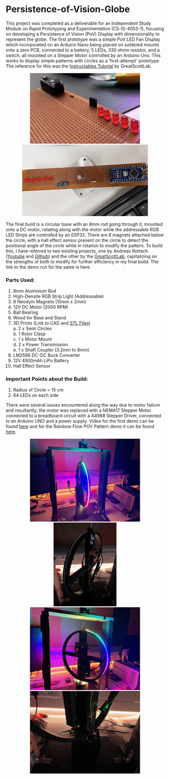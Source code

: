 # Persistence-of-Vision-Globe

This project was completed as a deliverable for an Independent Study Module on Rapid Prototyping and Experimentation (CS-IS-4053-1), focusing on developing a Persistence of Vision (PoV) Display with dimensionality to represent the globe. The first prototype was a simple PoV LED Fan Display which incorporated on an Arduino Nano being placed on soldered mounts onto a zero PCB, connected to a battery, 5 LEDs, 330 ohms resistor, and a switch, all mounted on a Stepper Motor controlled by an Arduino Uno. This works to display simple patterns with circles as a 'first-attempt' prototype. The reference for this was the [Instructables Tutorial] by GreatScottLab. <br>

[Instructables Tutorial]: https://www.instructables.com/How-to-Make-a-Fan-POV-Display/

<p align="center"> 
  <img src="First Prototype/Prototype 1 - Image 1.jpg" width=350>
  <img src="First Prototype/Prototype 1 - Image 3.jpg" width=400> 
</p>

The final build is a circular base with an 8mm rod going through it, mounted onto a DC motor, rotating along with the motor while the addressable RGB LED Strips are controlled by an ESP32. There are 8 magnets attached below the circle, with a hall effect sensor present on the circle to detect the positional angle of the circle while in rotation to modify the pattern. To build this, I have referred to two existing projects, one by Andreas Rottach ([Youtube] and [Github]) and the other by the [GreatScottLab], capitalizing on the strengths of both to modify for further efficiency in my final build. The link to the demo run for the same is here. <br>

[Youtube]: https://www.youtube.com/watch?v=E4yqSw38R_Q
[Github]: https://github.com/rottaca/PovGlobe/tree/master
[GreatScottLab]: https://www.instructables.com/Make-Your-Own-POV-LED-Globe/

### Parts Used:
1. 8mm Aluminium Rod
2. High-Densite RGB Strip Light (Addressable)
3. 8 Neodym Magnets (10mm x 2mm)
4. 12V DC Motor (2000 RPM)
5. Ball Bearing
6. Wood for Base and Stand
7. 3D Prints (Link to CAD and [STL Files]) <br>
  a. 2 x Semi Circles <br>
  b. 1 Rotor Clasp <br>
  c. 1 x Motor Mount <br>
  d. 2 x Power Transmission <br>
  e. 1 x Shaft Coupler (3.2mm to 8mm)
8. LM2596 DC-DC Buck Converter
9. 12V 4500mAh LiPo Battery
10. Hall Effect Sensor

[STL Files]: https://drive.google.com/drive/folders/1sWfZnWFb5knWOkBUvoM1cNdkBBITKUgz?usp=drive_link

### Important Points about the Build:
1. Radius of Circle = 15 cm
2. 64 LEDs on each side

There were several issues encountered along the way due to motor failure and resultantly, the motor was replaced with a NEMA17 Stepper Motor connected to a breadboard circuit with a A4988 Stepper Driver, connected to an Arduino UNO and a power supply. Video for the first demo can be found [here] and for the Rainbow Flow POV Pattern demo it can be found [here].

[here]: https://www.youtube.com/watch?v=s0MQgqX_jck
[here]: https://youtu.be/M04J1KjoU4s

<p align="center"> 
  <img src="Final Build/Image 1.jpg" width=350>
  <img src="Final Build/Image 2.jpg" width=200> 
  <img src="Final Build/Image 3.jpg" width=350>
  <img src="Final Build/Image 4.jpg" width=350> 
</p>
